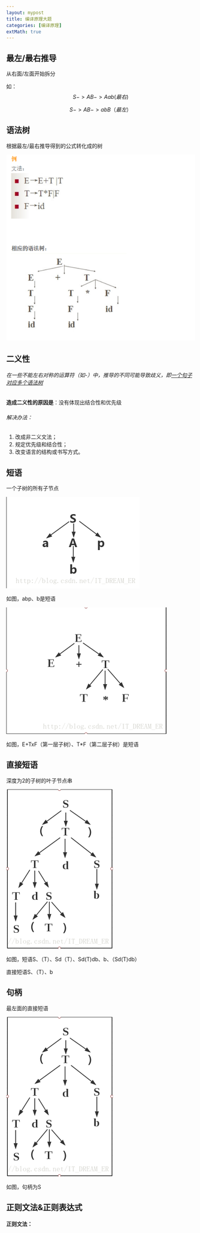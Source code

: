 ```yaml
---
layout: mypost
title: 编译原理大题
categories: [编译原理]
extMath: true
---
```




## 最左/最右推导

从右面/左面开始拆分

如：
$$
S->AB->Aab(最右)
$$

$$
S->AB->abB（最左）
$$

## 语法树

根据最左/最右推导得到的公式转化成的树

![image-20221119003537359](pic/image-20221119003537359.png)


## 二义性

###### 在一些不能左右对称的运算符（如-）中，推导的不同可能导致歧义，即<u>一个句子对应多个语法树</u>

**造成二义性的原因是**：没有体现出结合性和优先级

###### 解决办法：

1. 改成非二义文法；
2. 规定优先级和结合性；
3. 改变语言的结构或书写方式。



## 短语

一个子树的所有子节点

![img](pic/SouthEast.png)


如图，abp、b是短语

![这里写图片描述](pic/SouthEast-16687916580773.png)

如图，E+TxF（第一层子树）、T*F（第二层子树）是短语

## 直接短语

深度为2的子树的叶子节点串

![这里写图片描述](pic/SouthEast-16687921608456.png)

如图，短语S、（T）、Sd（T）、Sd(T)db、b、（Sd(T)db）

直接短语S、（T）、b

## 句柄

最左面的直接短语

![image-20221119013059081](pic/image-20221119013059081.png)

如图，句柄为S

## 正则文法&正则表达式

#### 正则文法：

<div class="wildfire_thread">
<script src="https://utteranc.es/client.js"
        repo="hitptep/hitptep.github.io"
        issue-term="pathname"
        theme="github-light"
        crossorigin="anonymous"
        async>
</script>
</div>